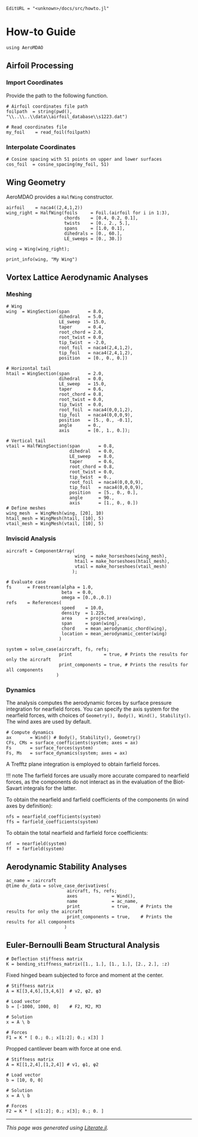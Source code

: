 ```@meta
EditURL = "<unknown>/docs/src/howto.jl"
```

# How-to Guide

````@example howto
using AeroMDAO
````

## Airfoil Processing

### Import Coordinates
Provide the path to the following function.

````@example howto
# Airfoil coordinates file path
foilpath  = string(pwd(), "\\..\\..\\data\\airfoil_database\\s1223.dat")

# Read coordinates file
my_foil    = read_foil(foilpath)
````

### Interpolate Coordinates

````@example howto
# Cosine spacing with 51 points on upper and lower surfaces
cos_foil  = cosine_spacing(my_foil, 51)
````

## Wing Geometry

AeroMDAO provides a `HalfWing` constructor.

````@example howto
airfoil    = naca4((2,4,1,2))
wing_right = HalfWing(foils     = Foil.(airfoil for i in 1:3),
                      chords    = [0.4, 0.2, 0.1],
                      twists    = [0., 2., 5.],
                      spans     = [1.0, 0.1],
                      dihedrals = [0., 60.],
                      LE_sweeps = [0., 30.])

wing = Wing(wing_right);

print_info(wing, "My Wing")
````

## Vortex Lattice Aerodynamic Analyses

### Meshing

````@example howto
# Wing
wing  = WingSection(span       = 8.0,
                    dihedral   = 5.0,
                    LE_sweep   = 15.0,
                    taper      = 0.4,
                    root_chord = 2.0,
                    root_twist = 0.0,
                    tip_twist  = -2.0,
                    root_foil  = naca4(2,4,1,2),
                    tip_foil   = naca4(2,4,1,2),
                    position   = [0., 0., 0.])

# Horizontal tail
htail = WingSection(span       = 2.0,
                    dihedral   = 0.0,
                    LE_sweep   = 15.0,
                    taper      = 0.6,
                    root_chord = 0.8,
                    root_twist = 0.0,
                    tip_twist  = 0.0,
                    root_foil  = naca4(0,0,1,2),
                    tip_foil   = naca4(0,0,0,9),
                    position   = [5., 0., -0.1],
                    angle      = 0.,
                    axis       = [0., 1., 0.]);

# Vertical tail
vtail = HalfWingSection(span       = 0.8,
                        dihedral   = 0.0,
                        LE_sweep   = 8.0,
                        taper      = 0.6,
                        root_chord = 0.8,
                        root_twist = 0.0,
                        tip_twist  = 0.,
                        root_foil  = naca4(0,0,0,9),
                        tip_foil   = naca4(0,0,0,9),
                        position   = [5., 0., 0.],
                        angle      = 90.,
                        axis       = [1., 0., 0.])
# Define meshes
wing_mesh  = WingMesh(wing, [20], 10)
htail_mesh = WingMesh(htail, [10], 5)
vtail_mesh = WingMesh(vtail, [10], 5)
````

### Inviscid Analysis

````@example howto
aircraft = ComponentArray(
                          wing  = make_horseshoes(wing_mesh),
                          htail = make_horseshoes(htail_mesh),
                          vtail = make_horseshoes(vtail_mesh)
                         );

# Evaluate case
fs      = Freestream(alpha = 1.0,
                     beta  = 0.0,
                     omega = [0.,0.,0.])
refs    = References(
                     speed    = 10.0,
                     density  = 1.225,
                     area     = projected_area(wing),
                     span     = span(wing),
                     chord    = mean_aerodynamic_chord(wing),
                     location = mean_aerodynamic_center(wing)
                    )

system = solve_case(aircraft, fs, refs;
                    print            = true, # Prints the results for only the aircraft
                    print_components = true, # Prints the results for all components
                   )
````

### Dynamics

The analysis computes the aerodynamic forces by surface pressure integration for nearfield forces. You can specify the axis system for the nearfield forces, with choices of `Geometry(), Body(), Wind(), Stability()`. The wind axes are used by default.

````@example howto
# Compute dynamics
ax       = Wind() # Body(), Stability(), Geometry()
CFs, CMs = surface_coefficients(system; axes = ax)
Fs       = surface_forces(system)
Fs, Ms   = surface_dynamics(system; axes = ax)
````

A Trefftz plane integration is employed to obtain farfield forces.

!!! note
    The farfield forces are usually more accurate compared to nearfield forces, as the components do not interact as in the evaluation of the Biot-Savart integrals for the latter.

To obtain the nearfield and farfield coefficients of the components (in wind axes by definition):

````@example howto
nfs = nearfield_coefficients(system)
ffs = farfield_coefficients(system)
````

To obtain the total nearfield and farfield force coefficients:

````@example howto
nf  = nearfield(system)
ff  = farfield(system)
````

## Aerodynamic Stability Analyses

````@example howto
ac_name = :aircraft
@time dv_data = solve_case_derivatives(
                       aircraft, fs, refs;
                       axes             = Wind(),
                       name             = ac_name,
                       print            = true,    # Prints the results for only the aircraft
                       print_components = true,    # Prints the results for all components
                      )
````

## Euler-Bernoulli Beam Structural Analysis

````@example howto
# Deflection stiffness matrix
K = bending_stiffness_matrix([1., 1.], [1., 1.], [2., 2.], :z)
````

Fixed hinged beam subjected to force and moment at the center.

````@example howto
# Stiffness matrix
A = K[[3,4,6],[3,4,6]]  # v2, φ2, φ3

# Load vector
b = [-1000, 1000, 0]    # F2, M2, M3

# Solution
x = A \ b

# Forces
F1 = K * [ 0.; 0.; x[1:2]; 0.; x[3] ]
````

Propped cantilever beam with force at one end.

````@example howto
# Stiffness matrix
A = K[[1,2,4],[1,2,4]] # v1, φ1, φ2

# Load vector
b = [10, 0, 0]

# Solution
x = A \ b

# Forces
F2 = K * [ x[1:2]; 0.; x[3]; 0.; 0. ]
````

---

*This page was generated using [Literate.jl](https://github.com/fredrikekre/Literate.jl).*

